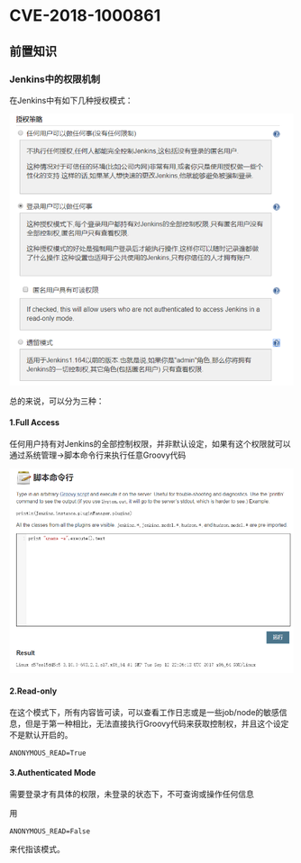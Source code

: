 # CVE-2018-1000861







## 前置知识



### Jenkins中的权限机制

在Jenkins中有如下几种授权模式：

![1570424296641](README.assets/1570424296641.png)

总的来说，可以分为三种：

#### 1.Full Access

任何用户持有对Jenkins的全部控制权限，并非默认设定，如果有这个权限就可以通过系统管理->脚本命令行来执行任意Groovy代码

![1570424513285](README.assets/1570424513285.png)



#### 2.Read-only

在这个模式下，所有内容皆可读，可以查看工作日志或是一些job/node的敏感信息，但是于第一种相比，无法直接执行Groovy代码来获取控制权，并且这个设定不是默认开启的。

```
ANONYMOUS_READ=True
```



#### 3.Authenticated Mode

需要登录才有具体的权限，未登录的状态下，不可查询或操作任何信息

用

```
ANONYMOUS_READ=False
```

来代指该模式。